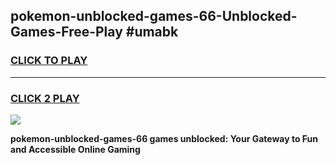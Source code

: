 
## pokemon-unblocked-games-66-Unblocked-Games-Free-Play #umabk
<h3>
<a href="https://us.freeplayer.one?title=pokemon-unblocked-games-66&ref=9M">CLICK TO PLAY</a></h3>
<hr>

<h3>
<a href="https://us.freeplayer.one?title=pokemon-unblocked-games-66&ref=9M">CLICK 2 PLAY</a>
  
</h3>

<a href="https://us.freeplayer.one?title=pokemon-unblocked-games-66&ref=9M"><img src="https://clearcache.store/games.png"></a>


**pokemon-unblocked-games-66 games unblocked: Your Gateway to Fun and Accessible Online Gaming**
